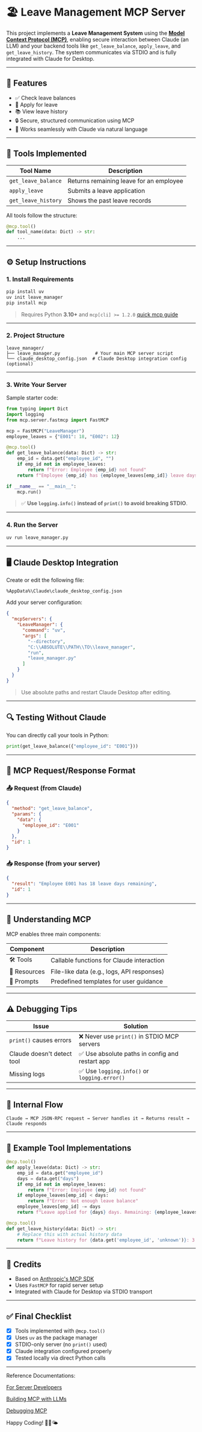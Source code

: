 # 🏖️ Leave Management MCP Server

This project implements a **Leave Management System** using the [**Model Context Protocol (MCP)**](https://modelcontextprotocol.io/introduction), enabling secure interaction between Claude (an LLM) and your backend tools like `get_leave_balance`, `apply_leave`, and `get_leave_history`. The system communicates via STDIO and is fully integrated with Claude for Desktop.

---

## 📌 Features

* ✅ Check leave balances
* 📝 Apply for leave
* 📚 View leave history
* 🔒 Secure, structured communication using MCP
* 🤖 Works seamlessly with Claude via natural language

---

## 🧰 Tools Implemented

| Tool Name           | Description                             |
| ------------------- | --------------------------------------- |
| `get_leave_balance` | Returns remaining leave for an employee |
| `apply_leave`       | Submits a leave application             |
| `get_leave_history` | Shows the past leave records            |

All tools follow the structure:

```python
@mcp.tool()
def tool_name(data: Dict) -> str:
    ...
```

---

## ⚙️ Setup Instructions

### 1. Install Requirements

```bash
pip install uv
uv init leave_manager
pip install mcp
```

> Requires Python **3.10+** and `mcp[cli] >= 1.2.0`
[quick mcp guide](https://pypi.org/project/mcp/)
---

### 2. Project Structure

```
leave_manager/
├── leave_manager.py             # Your main MCP server script
└── claude_desktop_config.json  # Claude Desktop integration config (optional)
```

---

### 3. Write Your Server

Sample starter code:

```python
from typing import Dict
import logging
from mcp.server.fastmcp import FastMCP

mcp = FastMCP("LeaveManager")
employee_leaves = {"E001": 18, "E002": 12}

@mcp.tool()
def get_leave_balance(data: Dict) -> str:
    emp_id = data.get("employee_id", "")
    if emp_id not in employee_leaves:
        return f"Error: Employee {emp_id} not found"
    return f"Employee {emp_id} has {employee_leaves[emp_id]} leave days remaining"

if __name__ == "__main__":
    mcp.run()
```

> ✅ **Use `logging.info()` instead of `print()` to avoid breaking STDIO**.

---

### 4. Run the Server

```bash
uv run leave_manager.py
```

---

## 🖥️ Claude Desktop Integration

Create or edit the following file:

```
%AppData%\Claude\claude_desktop_config.json
```

Add your server configuration:

```json
{
  "mcpServers": {
    "LeaveManager": {
      "command": "uv",
      "args": [
        "--directory",
        "C:\\ABSOLUTE\\PATH\\TO\\leave_manager",
        "run",
        "leave_manager.py"
      ]
    }
  }
}
```

> Use absolute paths and restart Claude Desktop after editing.

---

## 🔍 Testing Without Claude

You can directly call your tools in Python:

```python
print(get_leave_balance({"employee_id": "E001"}))
```

---

## 📡 MCP Request/Response Format

### 📤 Request (from Claude)

```json
{
  "method": "get_leave_balance",
  "params": {
    "data": {
      "employee_id": "E001"
    }
  },
  "id": 1
}
```

### 📥 Response (from your server)

```json
{
  "result": "Employee E001 has 18 leave days remaining",
  "id": 1
}
```

---

## 🧐 Understanding MCP

MCP enables three main components:

| Component    | Description                                |
| ------------ | ------------------------------------------ |
| 🛠️ Tools    | Callable functions for Claude interaction  |
| 📁 Resources | File-like data (e.g., logs, API responses) |
| 💬 Prompts   | Predefined templates for user guidance     |

---

## ⚠️ Debugging Tips

| Issue                      | Solution                                       |
| -------------------------- | ---------------------------------------------- |
| `print()` causes errors    | ❌ Never use `print()` in STDIO MCP servers     |
| Claude doesn't detect tool | ✅ Use absolute paths in config and restart app |
| Missing logs               | ✅ Use `logging.info()` or `logging.error()`    |

---

## 🧰 Internal Flow

```text
Claude → MCP JSON-RPC request → Server handles it → Returns result → Claude responds
```

---

## 📘 Example Tool Implementations

```python
@mcp.tool()
def apply_leave(data: Dict) -> str:
    emp_id = data.get("employee_id")
    days = data.get("days")
    if emp_id not in employee_leaves:
        return f"Error: Employee {emp_id} not found"
    if employee_leaves[emp_id] < days:
        return f"Error: Not enough leave balance"
    employee_leaves[emp_id] -= days
    return f"Leave applied for {days} days. Remaining: {employee_leaves[emp_id]}"

@mcp.tool()
def get_leave_history(data: Dict) -> str:
    # Replace this with actual history data
    return f"Leave history for {data.get('employee_id', 'unknown')}: 3 leaves taken in 2024."
```

---

## 🙌 Credits

* Based on [Anthropic's MCP SDK](https://docs.anthropic.com/claude/docs/mcp-overview)
* Uses `FastMCP` for rapid server setup
* Integrated with Claude for Desktop via STDIO transport

---

## ✅ Final Checklist

* [x] Tools implemented with `@mcp.tool()`
* [x] Uses `uv` as the package manager
* [x] STDIO-only server (no `print()` used)
* [x] Claude integration configured properly
* [x] Tested locally via direct Python calls

---

Reference Documentations:

[For Server Developers](https://modelcontextprotocol.io/quickstart/server#windows)

[Building MCP with LLMs](https://modelcontextprotocol.io/tutorials/building-mcp-with-llms)

[Debugging MCP](https://modelcontextprotocol.io/docs/tools/debugging)

Happy Coding! 💼🧠🌤️
